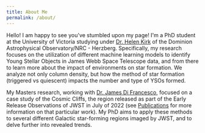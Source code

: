```yaml
---
title: About Me
permalink: /about/
---
```


Hello! I am happy to see you've stumbled upon my page! I'm a PhD student at the University of Victoria studying under <a href="https://astroherzberg.org/people/helen-kirk/">Dr. Helen Kirk</a> of the Dominion Astrophysical Observatory/NRC - Herzberg. Specifically, my research focuses on the utilization of different machine learning models to identify Young Stellar Objects in James Webb Space Telescope data, and from there to learn more about the impact of environments on star formation. We analyze not only column density, but how the method of star formation (triggered vs quiescent) impacts the number and type of YSOs formed.

My Masters research, working with <a href="https://www.jamesdifrancesco.com">Dr. James Di Francesco</a>, focused on a case study of the Cosmic Cliffs, the region released as part of the Early Release Observations of JWST in July of 2022 (see <a href="{{ site.baseurl }}/publications">Publications</a> for more information on that particular work). My PhD aims to apply these methods to several different Galactic star-forming regions imaged by JWST, and to delve further into revealed trends. 


